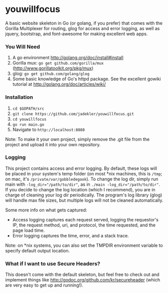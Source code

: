 youwillfocus
===============

A basic website skeleton in Go (or golang, if you prefer) that comes with the Gorilla
Multiplexer for routing, glog for access and error logging, as well as jquery, bootstrap,
and font-awesome for making excellent web apps.

### You Will Need ###
1. A go environment http://golang.org/doc/install#install
2. Gorilla mux: `go get github.com/gorilla/mux` (http://www.gorillatoolkit.org/pkg/mux)
3. glog: `go get github.com/golang/glog`
4. Some basic knowledge of Go's httpd package. See the excellent gowiki tutorial at
http://golang.org/doc/articles/wiki/

### Installation ###
1. `cd $GOPATH/src`
2. `git clone https://github.com/jadekler/youwillfocus.git`
3. `cd youwillfocus`
4. `go run main.go`
5. Navigate to `http://localhost:8080`

Note: To make it your own project, simply remove the .git file from the project and
upload it into your own repository.

### Logging ###
This project contains access and error logging. By default, these logs will be placed in
your system's temp folder (on most *nix machines, this is `/tmp`; on mac, it's
`/private/var/gobbledegook`). To change the log dir, simply run main with
`-log_dir="/path/to/dir"`, as in `./main -log_dir="/path/to/dir"`. If you decide to
change the log location (which I recommend), you are in charge of cleaning your log dir
periodically. The program's log library (glog) will handle max file sizes, but multiple
logs will not be cleaned automatically.

Some more info on what gets captured:
- Access logging captures each request served, logging the requestor's IP, the request
method, uri, and protocol, the time
requested, and the page load time.
- Error logging captures the time, error, and a stack trace.

Note: on *nix systems, you can also set the TMPDIR environment variable to specify default
output location.

### What if I want to use Secure Headers? ###
This doesn't come with the default skeleton, but feel free to check out and implement
things like http://godoc.org/github.com/kr/secureheader (which are very easy to get up
and running!).
